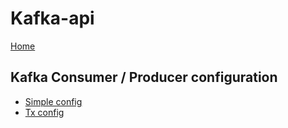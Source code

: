 # Kafka-api

[Home](../README.md)


## Kafka Consumer / Producer configuration

- [Simple config](src/main/java/no/toyota/serviceautomation/kafkaapi/Application.java)
- [Tx config](src/main/java/no/toyota/serviceautomation/kafkaapi/Application.java)